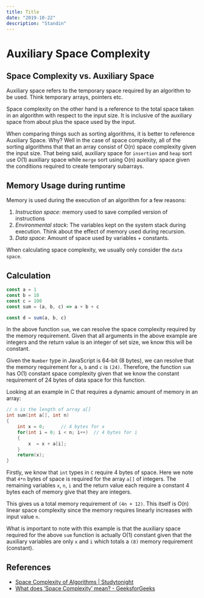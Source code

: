 ```yaml
---
title: Title
date: "2019-10-22"
description: "Standin"
---
```


# Auxiliary Space Complexity

## Space Complexity vs. Auxiliary Space

Auxiliary space refers to the temporary space required by an algorithm to be used. Think temporary arrays, pointers etc.

Space complexity on the other hand is a reference to the total space taken in an algorithm with respect to the input size. It is inclusive of the auxiliary space from about plus the space used by the input.

When comparing things such as sorting algorithms, it is better to reference Auxiliary Space. Why? Well in the case of space complexity, all of the sorting algorithms that that an array consist of O(n) space complexity given the input size. That being said, auxiliary space for `insertion` and `heap` sort use O(1) auxiliary space while `merge` sort using O(n) auxiliary space given the conditions required to create temporary subarrays.

## Memory Usage during runtime

Memory is used during the execution of an algorithm for a few reasons:

1. _Instruction space_: memory used to save compiled version of instructions
2. _Environmental stack_: The variables kept on the system stack during execution. Think about the effect of memory used during recursion.
3. _Data space_: Amount of space used by variables + constants.

When calculating space complexity, we usually only consider the `data space`.

## Calculation

```javascript
const a = 1
const b = 10
const c = 100
const sum = (a, b, c) => a + b + c

const d = sum(a, b, c)
```

In the above function `sum`, we can resolve the space complexity required by the memory requirement. Given that all arguments in the above example are integers and the return value is an integer of set size, we know this will be constant.

Given the `Number` type in JavaScript is 64-bit (8 bytes), we can resolve that the memory requirement for `a`, `b` and `c` is `(24)`. Therefore, the function `sum` has O(1) constant space complexity given that we know the constant requirement of 24 bytes of data space for this function.

Looking at an example in C that requires a dynamic amount of memory in an array:

```c
// n is the length of array a[]
int sum(int a[], int n)
{
	int x = 0;		// 4 bytes for x
	for(int i = 0; i < n; i++)	// 4 bytes for i
	{
	    x  = x + a[i];
	}
	return(x);
}
```

Firstly, we know that `int` types in `C` require 4 bytes of space. Here we note that `4*n` bytes of space is required for the array `a[]` of integers. The remaining variables `x`, `n`, `i` and the return value each require a constant 4 bytes each of memory give that they are integers.

This gives us a total memory requirement of `(4n + 12)`. This itself is O(n) linear space complexity since the memory requires linearly increases with input value `n`.

What is important to note with this example is that the auxiliary space required for the above `sum` function is actually O(1) constant given that the auxiliary variables are only `x` and `i` which totals a `(8)` memory requirement (constant).

## References

- [Space Complexity of Algorithms | Studytonight](https://www.studytonight.com/data-structures/space-complexity-of-algorithms)
- [What does ‘Space Complexity’ mean? - GeeksforGeeks](https://www.geeksforgeeks.org/g-fact-86/)
